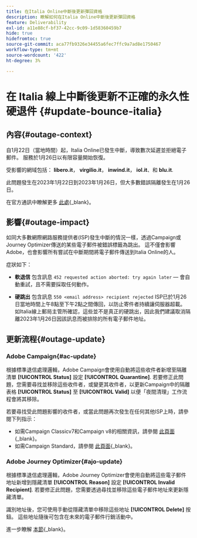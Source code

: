 ```yaml
---
title: 在Italia Online中斷後更新彈回資格
description: 瞭解如何在Italia Online中斷後更新彈回資格
feature: Deliverability
exl-id: a11e88cf-bf37-42cc-9c09-1d58360459b7
hide: true
hidefromtoc: true
source-git-commit: aca77fb9326e34455a6fec7ffc9a7ad8e1750467
workflow-type: tm+mt
source-wordcount: '422'
ht-degree: 3%

---
```


# 在 Italia 線上中斷後更新不正確的永久性硬退件 {#update-bounce-italia}

## 內容{#outage-context}

自1月22日（當地時間）起，Italia Online已發生中斷，導致數次延遲並拒絕電子郵件。 服務於1月26日以有限容量開始恢復。

受影響的網域包括： **libero.it**， **virgilio.it**， **inwind.it**， **iol.it**、和 **blu.it**.

此問題發生在2023年1月22日到2023年1月26日，但大多數錯誤隔離發生在1月26日。

在官方通訊中瞭解更多 [此處](https://tecnologia.libero.it/avviato-il-ritorno-online-di-libero-mail-e-virgilio-mail-66832){_blank}。


## 影響{#outage-impact}

如同大多數網際網路服務提供者(ISP)發生中斷的情況一樣，透過Campaign或Journey Optimizer傳送的某些電子郵件被錯誤標籤為跳出。 這不僅會影響Adobe，也會影響所有嘗試在中斷期間將電子郵件傳送到Italia Online的人。

症狀如下：

* **軟退信** 包含訊息 `452 requested action aborted: try again later`  — 會自動重試，且不需要採取任何動作。

* **硬跳出** 包含訊息 `550 <email address> recipient rejected` ISP已於1月26日當地時間上午8點至下午2點之間傳回，以防止寄件者持續讓伺服器超載。 如Italia線上郵局主管所確認，這些並不是真正的硬跳出，因此我們建議取消隔離2023年1月26日因該訊息而被排除的所有電子郵件地址。

## 更新流程{#outage-update}

### Adobe Campaign{#ac-update}

根據標準退信處理邏輯，Adobe Campaign會使用自動將這些收件者新增至隔離清單 **[!UICONTROL Status]** 設定 **[!UICONTROL Quarantine]**. 若要修正此問題，您需要尋找並移除這些收件者，或變更其收件者，以更新Campaign中的隔離表格 **[!UICONTROL Status]** 至 **[!UICONTROL Valid]** 以便「夜間清理」工作流程會將其移除。

若要尋找受此問題影響的收件者，或當此問題再次發生在任何其他ISP上時，請參閱下列指示：

* 如需Campaign Classicv7和Campaign v8的相關資訊，請參閱 [此頁面](https://experienceleague.adobe.com/docs/campaign-classic/using/sending-messages/monitoring-deliveries/understanding-quarantine-management.html?lang=en#unquarantine-bulk){_blank}。
* 如需Campaign Standard，請參閱 [此頁面](https://experienceleague.adobe.com/docs/campaign-standard/using/testing-and-sending/monitoring-messages/understanding-quarantine-management.html?lang=en#unquarantine-bulk){_blank}。

### Adobe Journey Optimizer{#ajo-update}

根據標準退信處理邏輯，Adobe Journey Optimizer會使用自動將這些電子郵件地址新增到隱藏清單 **[!UICONTROL Reason]** 設定 **[!UICONTROL Invalid Recipient]**. 若要修正此問題，您需要透過尋找並移除這些電子郵件地址來更新隱藏清單。

識別地址後，您可使用手動從隱藏清單中移除這些地址 **[!UICONTROL Delete]** 按鈕。 這些地址隨後可包含在未來的電子郵件行銷活動中。

進一步瞭解 [本節](https://experienceleague.adobe.com/docs/journey-optimizer/using/configuration/monitor-reputation/manage-suppression-list.html#remove-from-suppression-list){_blank}。

